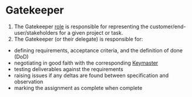 # Gatekeeper

1. The Gatekeeper [role](..) is responsible for representing the customer/end-user/stakeholders for a given project or task.
1. The Gatekeeper (or their delegate) is responsible for:
* defining requirements, acceptance criteria, and the definition of done (DoD)
* negotiating in good faith with the corresponding [Keymaster](../Keymaster)
* testing deliverables against the requirements
* raising issues if any deltas are found between specification and observation
* marking the assignment as complete when complete
